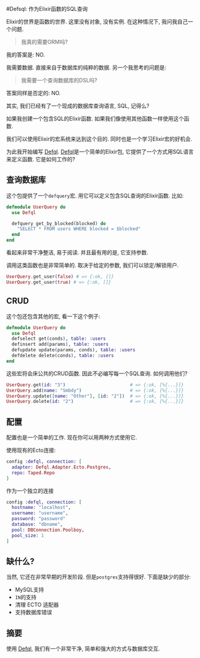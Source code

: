 #Defsql: 作为Elixir函数的SQL查询

Elixir的世界是函数的世界. 这里没有对象, 没有实例. 在这种情况下, 我问我自己一个问题.

> 我真的需要ORM吗?

我的答案是: NO.

我需要数据. 直接来自于数据库的纯粹的数据. 另一个我思考的问题是:

> 我需要一个查询数据库的DSL吗?

答案同样是否定的: NO.

其实, 我们已经有了一个现成的数据库查询语言, SQL, 记得么?

如果我创建一个包含SQL的Elixir函数. 如果我们像使用其他函数一样使用这个函数.

我们可以使用Elixir的宏系统来达到这个目的. 同时也是一个学习Elixir宏的好机会.

为此我开始编写 [Defql](https://github.com/fazibear/defql). [Defql](https://github.com/fazibear/defql)是一个简单的Elixir包, 它提供了一个方式用SQL语言来定义函数. 它是如何工作的?

## 查询数据库

这个包提供了一个`defquery`宏. 用它可以定义包含SQL查询的Elixir函数. 比如:


```elixir
defmodule UserQuery do
  use Defql

  defquery get_by_blocked(blocked) do
    "SELECT * FROM users WHERE blocked = $blocked"
  end
end
```

看起来非常干净整洁, 易于阅读. 并且最有用的是, 它支持参数.

调用这类函数也是非常简单的. 取决于给定的参数, 我们可以锁定/解锁用户.

```elixir
UserQuery.get_user(false) # => {:ok, []}
UserQuery.get_user(true) # => {:ok, []}
```

## CRUD

这个包还包含其他的宏, 看一下这个例子:

```elixir
defmodule UserQuery do
  use Defql
  defselect get(conds), table: :users
  definsert add(params), table: :users
  defupdate update(params, conds), table: :users
  defdelete delete(conds), table: :users
end
```

这些宏将会床公共的CRUD函数. 因此不必编写每一个SQL查询. 如何调用他们?

```elixir
UserQuery.get(id: "3")                        # => {:ok, [%{...}]}
UserQuery.add(name: "Smbdy")                  # => {:ok, [%{...}]}
UserQuery.update([name: "Other"], [id: "2"])  # => {:ok, [%{...}]}
UserQuery.delete(id: "2")                     # => {:ok, [%{...}]}
```

## 配置

配置也是一个简单的工作. 现在你可以用两种方式使用它.

使用现有的Ecto连接:

```elixir
config :defql, connection: [
  adapter: Defql.Adapter.Ecto.Postgres,
  repo: Taped.Repo
]
```

作为一个独立的连接

```elixir
config :defql, connection: [
  hostname: "localhost",
  username: "username",
  password: "password"
  database: "dbname",
  pool: DBConnection.Poolboy,
  pool_size: 1
]
```

## 缺什么?

当然, 它还在非常早期的开发阶段. 但是`postgres`支持得很好. 下面是缺少的部分:

- MySQL支持
- `IN`的支持
- 清理 ECTO 适配器
- 支持数据库错误

## 摘要

使用 [Defql](https://github.com/fazibear/defql), 我们有一个非常干净, 简单和强大的方式与数据库交互.

